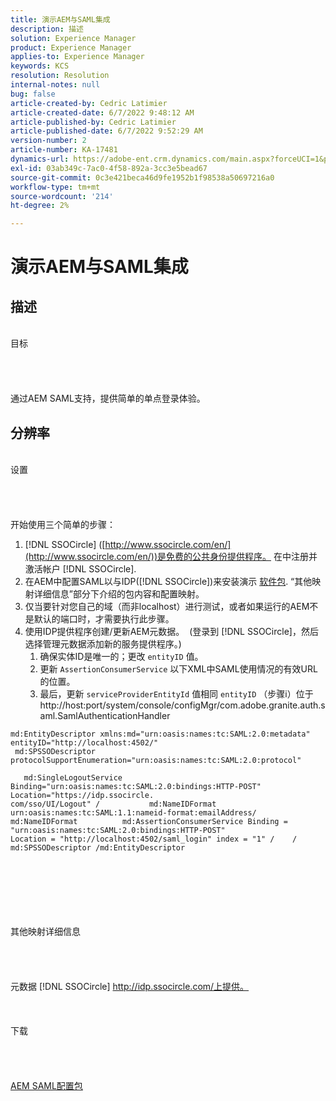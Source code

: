 ```yaml
---
title: 演示AEM与SAML集成
description: 描述
solution: Experience Manager
product: Experience Manager
applies-to: Experience Manager
keywords: KCS
resolution: Resolution
internal-notes: null
bug: false
article-created-by: Cedric Latimier
article-created-date: 6/7/2022 9:48:12 AM
article-published-by: Cedric Latimier
article-published-date: 6/7/2022 9:52:29 AM
version-number: 2
article-number: KA-17481
dynamics-url: https://adobe-ent.crm.dynamics.com/main.aspx?forceUCI=1&pagetype=entityrecord&etn=knowledgearticle&id=3c8a2cf0-46e6-ec11-bb3c-000d3a3b17fa
exl-id: 03ab349c-7ac0-4f58-892a-3cc3e5bead67
source-git-commit: 0c3e421beca46d9fe1952b1f98538a50697216a0
workflow-type: tm+mt
source-wordcount: '214'
ht-degree: 2%

---
```


# 演示AEM与SAML集成

## 描述

<br>    目标<br><br><br><br>\
通过AEM SAML支持，提供简单的单点登录体验。


## 分辨率

<br>设置<br><br><br><br>\
开始使用三个简单的步骤：

1. [!DNL SSOCircle] ([http://www.ssocircle.com/en/](http://www.ssocircle.com/en/))是免费的公共身份提供程序。 在中注册并激活帐户 [!DNL SSOCircle].
2. 在AEM中配置SAML以与IDP([!DNL SSOCircle])来安装演示 [软件包](https://files.acrobat.com/a/preview/d0017bf5-c35a-483e-80a0-d6bfb0526299). “其他映射详细信息”部分下介绍的包内容和配置映射。
3. 仅当要针对您自己的域（而非localhost）进行测试，或者如果运行的AEM不是默认的端口时，才需要执行此步骤。
4. 使用IDP提供程序创建/更新AEM元数据。  (登录到 [!DNL SSOCircle]，然后选择管理元数据添加新的服务提供程序。) 
   1. 确保实体ID是唯一的；更改 `entityID` 值。
   2. 更新 `AssertionConsumerService` 以下XML中SAML使用情况的有效URL的位置。
   3. 最后，更新 `serviceProviderEntityId` 值相同 `entityID` （步骤i）位于http://host:port/system/console/configMgr/com.adobe.granite.auth.saml.SamlAuthenticationHandler


```
md:EntityDescriptor xmlns:md="urn:oasis:names:tc:SAML:2.0:metadata" entityID="http://localhost:4502/"   
 md:SPSSODescriptor protocolSupportEnumeration="urn:oasis:names:tc:SAML:2.0:protocol"         
   md:SingleLogoutService Binding="urn:oasis:names:tc:SAML:2.0:bindings:HTTP-POST" Location="https://idp.ssocircle.
com/sso/UI/Logout" /           md:NameIDFormat urn:oasis:names:tc:SAML:1.1:nameid-format:emailAddress/ 
md:NameIDFormat          md:AssertionConsumerService Binding = "urn:oasis:names:tc:SAML:2.0:bindings:HTTP-POST" 
Location = "http://localhost:4502/saml_login" index = "1" /    / md:SPSSODescriptor /md:EntityDescriptor 
```

<br><br><br><br><br><br>    其他映射详细信息<br><br><br><br>\
元数据 [!DNL SSOCircle] http://idp.ssocircle.com/上提供。
<br><br><br><br>    下载<br><br><br><br>\
[AEM SAML配置包](https://files.acrobat.com/a/preview/d0017bf5-c35a-483e-80a0-d6bfb0526299)
